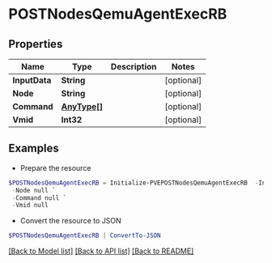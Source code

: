 # POSTNodesQemuAgentExecRB
## Properties

Name | Type | Description | Notes
------------ | ------------- | ------------- | -------------
**InputData** | **String** |  | [optional] 
**Node** | **String** |  | [optional] 
**Command** | [**AnyType[]**](AnyType.md) |  | [optional] 
**Vmid** | **Int32** |  | [optional] 

## Examples

- Prepare the resource
```powershell
$POSTNodesQemuAgentExecRB = Initialize-PVEPOSTNodesQemuAgentExecRB  -InputData null `
 -Node null `
 -Command null `
 -Vmid null
```

- Convert the resource to JSON
```powershell
$POSTNodesQemuAgentExecRB | ConvertTo-JSON
```

[[Back to Model list]](../README.md#documentation-for-models) [[Back to API list]](../README.md#documentation-for-api-endpoints) [[Back to README]](../README.md)

